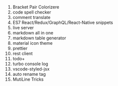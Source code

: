 1. Bracket Pair Colorizere
2. code spell checker
3. comment translate
4. ES7 React/Redux/GraphQL/React-Native snippets
5. live server
6. markdown all in one
7. markdown table generator
8. material icon theme
9. prettier
10. rest client
11. todo+
12. turbo console log
13. vscode-styled-jsx
14. auto rename tag
15. MutiLine Tricks

